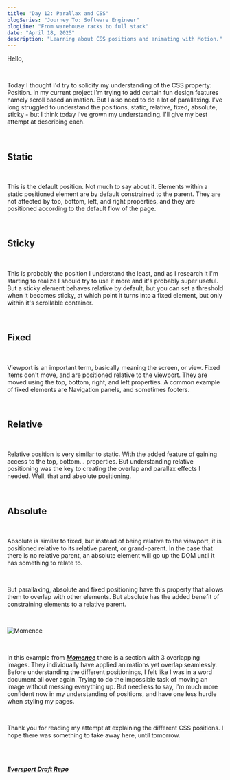 ```yaml
---
title: "Day 12: Parallax and CSS"
blogSeries: "Journey To: Software Engineer"
blogLine: "From warehouse racks to full stack"
date: "April 18, 2025"
description: "Learning about CSS positions and animating with Motion."
---
```


Hello,

<br>

Today I thought I'd try to solidify my understanding of the CSS property: Position. In my current project I'm trying to add certain fun design features namely scroll based animation. But I also need to do a lot of parallaxing. I've long struggled to understand the positions, static, relative, fixed, absolute, sticky - but I think today I've grown my understanding. I'll give my best attempt at describing each.

<br>

## Static

<br>

This is the default position. Not much to say about it. Elements within a static positioned element are by default constrained to the parent. They are not affected by top, bottom, left, and right properties, and they are positioned according to the default flow of the page.

<br>


## Sticky

<br>

This is probably the position I understand the least, and as I research it I'm starting to realize I should try to use it more and it's probably super useful. But a sticky element behaves relative by default, but you can set a threshold when it becomes sticky, at which point it turns into a fixed element, but only within it's scrollable container.

<br>

## Fixed

<br>

Viewport is an important term, basically meaning the screen, or view. Fixed items don't move, and are positioned relative to the viewport. They are moved using the top, bottom, right, and left properties. A common example of fixed elements are Navigation panels, and sometimes footers.

<br>

## Relative

<br>

Relative position is very similar to static. With the added feature of gaining access to the top, bottom... properties. But understanding relative positioning was the key to creating the overlap and parallax effects I needed. Well, that and absolute positioning.

<br>

## Absolute

<br>

Absolute is similar to fixed, but instead of being relative to the viewport, it is positioned relative to its relative parent, or grand-parent. In the case that there is no relative parent, an absolute element will go up the DOM until it has something to relate to.

<br>

But parallaxing, absolute and fixed positioning have this property that allows them to overlap with other elements. But absolute has the added benefit of constraining elements to a relative parent.

<br>

![Momence](/images/momence-ex.png)

<br>

In this example from ***[Momence](https://momence.com)*** there is a section with 3 overlapping images. They individually have applied animations yet overlap seamlessly. Before understanding the different positionings, I felt like I was in a word document all over again. Trying to do the impossible task of moving an image without messing everything up. But needless to say, I'm much more confident now in my understanding of positions, and have one less hurdle when styling my pages.

<br>

Thank you for reading my attempt at explaining the different CSS positions. I hope there was something to take away here, until tomorrow.

<br>
<br>

**_[Eversport Draft Repo](https://github.com/scottyjoppy/eversports-draft)_**
